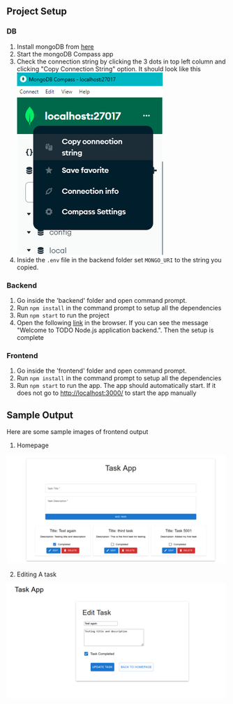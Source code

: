 ## Project Setup

### DB
1. Install mongoDB from [here](https://www.mongodb.com/docs/manual/administration/install-community/)
2. Start the mongoDB Compass app
3. Check the connection string by clicking the 3 dots in top left column and clicking "Copy Connection String" option. It should look like this
![dbconnect](/backend/public/dbconnect.png)
4. Inside the `.env` file in the backend folder set `MONGO_URI` to the string you copied.

### Backend
1. Go inside the 'backend' folder and open command prompt.
2. Run `npm install` in the command prompt to setup all the dependencies
3. Run `npm start` to run the project
4. Open the following [link](http://localhost:3001) in the browser. If you can see the message "Welcome to TODO Node.js application backend.". Then the setup is complete

### Frontend
1. Go inside the 'frontend' folder and open command prompt.
2. Run `npm install` in the command prompt to setup all the dependencies
3. Run `npm start` to run the app. The app should automatically start. If it does not go to [http://localhost:3000/](http://localhost:3000/) to start the app manually

## Sample Output

Here are some sample images of frontend output

1. Homepage

![homepage](/frontend/public/homepage.png)

2. Editing A task

![editpage](/frontend/public/editpage.png)
